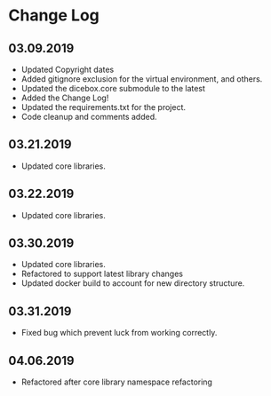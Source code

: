 Change Log
==========


03.09.2019
----------
* Updated Copyright dates
* Added gitignore exclusion for the virtual environment, and others.
* Updated the dicebox.core submodule to the latest
* Added the Change Log!
* Updated the requirements.txt for the project.
* Code cleanup and comments added.

03.21.2019
----------
* Updated core libraries.

03.22.2019
----------
* Updated core libraries.

03.30.2019
----------
* Updated core libraries.
* Refactored to support latest library changes
* Updated docker build to account for new directory structure.

03.31.2019
----------
* Fixed bug which prevent luck from working correctly.

04.06.2019
----------
* Refactored after core library namespace refactoring
